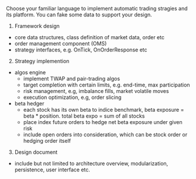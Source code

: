 Choose your familiar language to implement automatic trading stragies and its platform. You can fake some data to support your design.
1. Framework design
  - core data structures, class definition of market data, order etc
  - order management component (OMS)
  - strategy interfaces, e.g. OnTick, OnOrderResponse etc
2. Strategy implemention
  - algos engine
    - implement TWAP and pair-trading algos
    - target completion with certain limits, e.g. end-time, max participation
    - risk management, e.g, imbalance fills, market volatile moves
    - execution optimization, e.g, order slicing
  - beta hedger
    - each stock has its own beta to indice benchmark, beta exposure = beta * position. total beta expo = sum of all stocks
    - place index future orders to hedge net beta exposure under given risk
    - include open orders into consideration, which can be stock order or hedging order itself
3. Design document
  - include but not limited to architecture overview, modularization, persistence, user interface etc.
